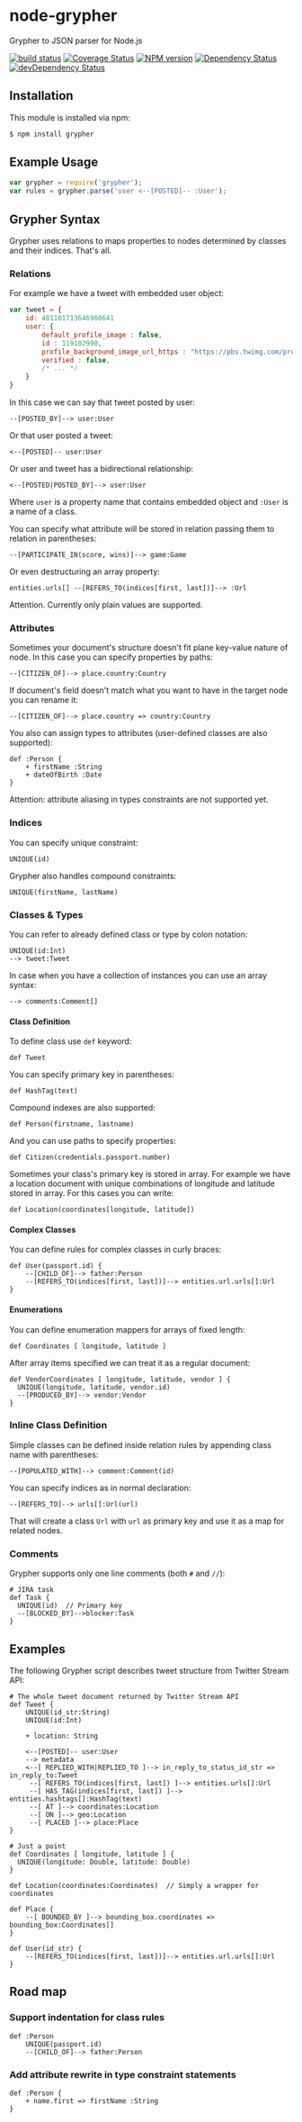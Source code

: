 node-grypher
============

Grypher to JSON parser for Node.js

[![build status](https://travis-ci.org/Sitin/node-grypher.svg)](http://travis-ci.org/Sitin/node-grypher)
[![Coverage Status](https://img.shields.io/coveralls/Sitin/node-grypher.svg)](https://coveralls.io/r/Sitin/node-grypher)
[![NPM version](https://badge.fury.io/js/grypher.svg)](http://badge.fury.io/js/grypher)
[![Dependency Status](https://david-dm.org/Sitin/node-grypher.svg)](https://david-dm.org/Sitin/node-grypher)
[![devDependency Status](https://david-dm.org/Sitin/node-grypher/dev-status.svg)](https://david-dm.org/Sitin/node-grypher#info=devDependencies)

Installation
------------

This module is installed via npm:

``` bash
$ npm install grypher
```

Example Usage
-------------

``` js
var grypher = require('grypher');
var rules = grypher.parse('user <--[POSTED]-- :User');
```

Grypher Syntax
----------------

Grypher uses relations to maps properties to nodes determined by classes and their indices. That's all.

### Relations
  
For example we have a tweet with embedded user object:
 
```javascript
var tweet = {
    id: 481101713646960641
    user: {
        default_profile_image : false,
        id : 119102990,
        profile_background_image_url_https : "https://pbs.twimg.com/profile_background_images/444244318/16840333315.png",
        verified : false,
        /* ... */
    }
}
```

In this case we can say that tweet posted by user:
  
```grypher
--[POSTED_BY]--> user:User 
```

Or that user posted a tweet:

```grypher
<--[POSTED]-- user:User 
```

Or user and tweet has a bidirectional relationship:

```grypher
<--[POSTED|POSTED_BY]--> user:User 
```

Where `user` is a property name that contains embedded object and `:User` is a name of a class.

You can specify what attribute will be stored in relation passing them to relation in parentheses:

```grypher
--[PARTICIPATE_IN(score, wins)]--> game:Game
```
 
Or even destructuring an array property:
 
```grypher
entities.urls[] --[REFERS_TO(indices[first, last])]--> :Url
```

Attention. Currently only plain values are supported. 

### Attributes

Sometimes your document's structure doesn't fit plane key-value nature of node.
In this case you can specify properties by paths:

```grypher
--[CITIZEN_OF]--> place.country:Country 
```

If document's field doesn't match what you want to have in the target node you can rename it:
 
```grypher
--[CITIZEN_OF]--> place.country => country:Country 
```
 
You also can assign types to attributes (user-defined classes are also supported):

```grypher
def :Person {
    + firstName :String
    + dateOfBirth :Date
}        
```

Attention: attribute aliasing in types constraints are not supported yet. 

### Indices

You can specify unique constraint: 

```grypher
UNIQUE(id)
```

Grypher also handles compound constraints:
  
```grypher
UNIQUE(firstName, lastName)
```

### Classes & Types

You can refer to already defined class or type by colon notation:

```grypher
UNIQUE(id:Int)
--> tweet:Tweet
```

In case when you have a collection of instances you can use an array syntax:

```grypher
--> comments:Comment[]
```

#### Class Definition

To define class use `def` keyword:

```grypher
def Tweet
```

You can specify primary key in parentheses:

```grypher
def HashTag(text)
```

Compound indexes are also supported:

```grypher
def Person(firstname, lastname)
```

And you can use paths to specify properties:

```grypher
def Citizen(credentials.passport.number)
```

Sometimes your class's primary key is stored in array.
For example we have a location document with unique combinations of longitude and latitude stored in array.
For this cases you can write: 

```grypher
def Location(coordinates[longitude, latitude])
```

#### Complex Classes

You can define rules for complex classes in curly braces:

```grypher
def User(passport.id) {
    --[CHILD_OF]--> father:Person
    --[REFERS_TO(indices[first, last])]--> entities.url.urls[]:Url
}
```

#### Enumerations

You can define enumeration mappers for arrays of fixed length:

```grypher
def Coordinates [ longitude, latitude ]
```

After array items specified we can treat it as a regular document:

```grypher
def VendorCoordinates [ longitude, latitude, vendor ] {
  UNIQUE(longitude, latitude, vendor.id)
  --[PRODUCED_BY]--> vendor:Vendor  
}
```

### Inline Class Definition

Simple classes can be defined inside relation rules by appending class name with parentheses:

```grypher
--[POPULATED_WITH]--> comment:Comment(id)
```

You can specify indices as in normal declaration: 

```grypher
--[REFERS_TO]--> urls[]:Url(url)
```

That will create a class `Url` with `url` as primary key and use it as a map for related nodes.


### Comments

Grypher supports only one line comments (both `#` and `//`):

```grypher
# JIRA task 
def Task {
  UNIQUE(id)  // Primary key
  --[BLOCKED_BY]-->blocker:Task
}
```

Examples
--------

The following Grypher script describes tweet structure from Twitter Stream API:  

```grypher
# The whole tweet document returned by Twitter Stream API
def Tweet {
    UNIQUE(id_str:String)
    UNIQUE(id:Int)
    
    + location: String

    <--[POSTED]-- user:User
    --> metadata
    <--[ REPLIED_WITH|REPLIED_TO ]--> in_reply_to_status_id_str => in_reply_to:Tweet
     --[ REFERS_TO(indices[first, last]) ]--> entities.urls[]:Url
     --[ HAS_TAG(indices[first, last]) ]--> entities.hashtags[]:HashTag(text)
     --[ AT ]--> coordinates:Location
     --[ ON ]--> geo:Location
     --[ PLACED ]--> place:Place
}

# Just a point
def Coordinates [ longitude, latitude ] {
  UNIQUE(longitude: Double, latitude: Double)
}

def Location(coordinates:Coordinates)  // Simply a wrapper for coordinates 

def Place {
    --[ BOUNDED_BY ]--> bounding_box.coordinates => bounding_box:Coordinates[]
}

def User(id_str) {
    --[REFERS_TO(indices[first, last])]--> entities.url.urls[]:Url
}
```


Road map
--------

### Support indentation for class rules

```grypher
def :Person
    UNIQUE(passport.id)
    --[CHILD_OF]--> father:Person
```

### Add attribute rewrite in type constraint statements

```grypher
def :Person {
    + name.first => firstName :String
}
```
